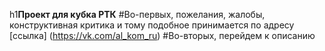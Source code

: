 h1**Проект для кубка РТК**
#Во-первых, пожелания, жалобы, конструктивная критика и тому подобное принимается по адресу [ссылка] (https://vk.com/al_kom_ru)
#Во-вторых, перейдем к описанию
